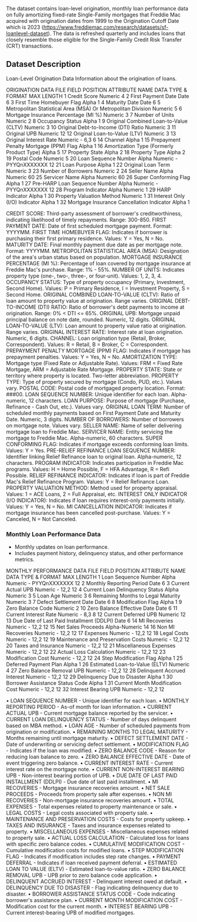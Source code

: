 
The dataset contains loan-level origination, monthly loan performance data  on fully amortizing fixed-rate Single-Family mortgages that Freddie Mac acquired with origination dates from 1999 to the Origination Cutoff Date which is 2023 (https://www.freddiemac.com/research/datasets/sf-loanlevel-dataset). The data is refreshed quarterly and includes loans that closely resemble those eligible for the Single-Family Credit Risk Transfer (CRT) transactions.

## Dataset Description
 

Loan-Level Origination Data
 Information about the origination of loans.


ORIGINATION DATA FILE
FIELD POSITION	ATTRIBUTE NAME	DATA TYPE & FORMAT	MAX LENGTH
1	Credit Score	Numeric	4
2	First Payment Date	Date	6
3	First Time Homebuyer Flag	Alpha	1
4	Maturity Date	Date	6
5	Metropolitan Statistical Area (MSA) Or Metropolitan Division	Numeric	5
6	Mortgage Insurance Percentage (MI %)	Numeric	3
7	Number of Units	Numeric	2
8	Occupancy Status	Alpha	1
9	Original Combined Loan-to-Value (CLTV)	Numeric	3
10	Original Debt-to-Income (DTI) Ratio	Numeric	3
11	Original UPB	Numeric	12
12	Original Loan-to-Value (LTV)	Numeric	3
13	Original Interest Rate	Numeric - 6,3	6
14	Channel	Alpha	1
15	Prepayment Penalty Mortgage (PPM) Flag	Alpha	1
16	Amortization Type (Formerly Product Type)	Alpha	5
17	Property State	Alpha	2
18	Property Type	Alpha	2
19	Postal Code	Numeric	5
20	Loan Sequence Number	Alpha Numeric - PYYQnXXXXXXX	12
21	Loan Purpose	Alpha	1
22	Original Loan Term	Numeric	3
23	Number of Borrowers	Numeric	2
24	Seller Name	Alpha Numeric	60
25	Servicer Name	Alpha Numeric	60
26	Super Conforming Flag	Alpha	1
27	Pre-HARP Loan Sequence Number	Alpha Numeric - PYYQnXXXXXXX	12
28	Program Indicator	Alpha Numeric	1
29	HARP Indicator	Alpha	1
30	Property Valuation Method	Numeric	1
31	Interest Only (I/O) Indicator	Alpha	1
32	Mortgage Insurance Cancellation Indicator	Alpha	1


CREDIT SCORE: Third-party assessment of borrower's creditworthiness, indicating likelihood of timely repayments. Range: 300-850.
FIRST PAYMENT DATE: Date of first scheduled mortgage payment. Format: YYYYMM.
FIRST TIME HOMEBUYER FLAG: Indicates if borrower is purchasing their first primary residence. Values: Y = Yes, N = No.
MATURITY DATE: Final monthly payment due date as per mortgage note. Format: YYYYMM.
METROPOLITAN STATISTICAL AREA (MSA): Designation of the area's urban status based on population.
MORTGAGE INSURANCE PERCENTAGE (MI %): Percentage of loan covered by mortgage insurance at Freddie Mac's purchase. Range: 1% - 55%.
NUMBER OF UNITS: Indicates property type (one-, two-, three-, or four-unit). Values: 1, 2, 3, 4.
OCCUPANCY STATUS: Type of property occupancy (Primary, Investment, Second Home). Values: P = Primary Residence, I = Investment Property, S = Second Home.
ORIGINAL COMBINED LOAN-TO-VALUE (CLTV): Ratio of loan amount to property value at origination. Range varies.
ORIGINAL DEBT-TO-INCOME (DTI) RATIO: Ratio of borrower's debt payments to income at origination. Range: 0% < DTI <= 65%.
ORIGINAL UPB: Mortgage unpaid principal balance on note date, rounded. Numeric, 12 digits.
ORIGINAL LOAN-TO-VALUE (LTV): Loan amount to property value ratio at origination. Range varies.
ORIGINAL INTEREST RATE: Interest rate at loan origination. Numeric, 6 digits.
CHANNEL: Loan origination type (Retail, Broker, Correspondent). Values: R = Retail, B = Broker, C = Correspondent.
PREPAYMENT PENALTY MORTGAGE (PPM) FLAG: Indicates if mortgage has prepayment penalties. Values: Y = Yes, N = No.
AMORTIZATION TYPE: Mortgage type (Fixed Rate or Adjustable Rate). Values: FRM = Fixed Rate Mortgage, ARM = Adjustable Rate Mortgage.
PROPERTY STATE: State or territory where property is located. Two-letter abbreviation.
PROPERTY TYPE: Type of property secured by mortgage (Condo, PUD, etc.). Values vary.
POSTAL CODE: Postal code of mortgaged property location. Format: ###00.
LOAN SEQUENCE NUMBER: Unique identifier for each loan. Alpha-numeric, 12 characters.
LOAN PURPOSE: Purpose of mortgage (Purchase, Refinance - Cash Out, etc.). Values vary.
ORIGINAL LOAN TERM: Number of scheduled monthly payments based on First Payment Date and Maturity Date. Numeric, 3 digits.
NUMBER OF BORROWERS: Number of borrowers on mortgage note. Values vary.
SELLER NAME: Name of seller delivering mortgage loan to Freddie Mac.
SERVICER NAME: Entity servicing the mortgage to Freddie Mac. Alpha-numeric, 60 characters.
SUPER CONFORMING FLAG: Indicates if mortgage exceeds conforming loan limits. Values: Y = Yes.
PRE-RELIEF REFINANCE LOAN SEQUENCE NUMBER: Identifier linking Relief Refinance loan to original loan. Alpha-numeric, 12 characters.
PROGRAM INDICATOR: Indicates participation in Freddie Mac programs. Values: H = Home Possible, F = HFA Advantage, R = Refi Possible.
RELIEF REFINANCE INDICATOR: Indicates if loan is part of Freddie Mac's Relief Refinance Program. Values: Y = Relief Refinance Loan.
PROPERTY VALUATION METHOD: Method used for property appraisal. Values: 1 = ACE Loans, 2 = Full Appraisal, etc.
INTEREST ONLY INDICATOR (I/O INDICATOR): Indicates if loan requires interest-only payments initially. Values: Y = Yes, N = No.
MI CANCELLATION INDICATOR: Indicates if mortgage insurance has been cancelled post-purchase. Values: Y = Canceled, N = Not Canceled.

### Monthly Loan Performance Data
- Monthly updates on loan performance.
- Includes payment history, delinquency status, and other performance metrics.


MONTHLY PERFORMANCE DATA FILE
FIELD POSITION	ATTRIBUTE NAME	DATA TYPE & FORMAT	MAX LENGTH
1	Loan Sequence Number	Alpha Numeric - PYYQnXXXXXXX	12
2	Monthly Reporting Period	Date	6
3	Current Actual UPB	Numeric - 12,2	12
4	Current Loan Delinquency Status	Alpha Numeric	3
5	Loan Age	Numeric 	3
6	Remaining Months to Legal Maturity	Numeric 	3
7	Defect Settlement Date	Date	6
8	Modification Flag	Alpha	1
9	Zero Balance Code	Numeric	2
10	Zero Balance Effective Date	Date	6
11	Current Interest Rate	Numeric - 8,3	8
12	Current Deferred UPB	Numeric	12
13	Due Date of Last Paid Installment (DDLPI)	Date	6
14	MI Recoveries	Numeric - 12,2	12
15	Net Sales Proceeds	Alpha-Numeric 	14
16	Non MI Recoveries	Numeric - 12,2	12
17	Expenses	Numeric - 12,2	12
18	Legal Costs	Numeric - 12,2	12
19	Maintenance and Preservation Costs	Numeric - 12,2	12
20	Taxes and Insurance	Numeric - 12,2	12
21	Miscellaneous Expenses	Numeric - 12,2	12
22	Actual Loss Calculation	Numeric - 12,2	12
23	Modification Cost	Numeric - 12,2	12
24	Step Modification Flag	Alpha	1
25	Deferred Payment Plan	Alpha	1
26	Estimated Loan-to-Value (ELTV)	Numeric	4
27	Zero Balance Removal UPB	Numeric - 12,2	12
28	Delinquent Accrued Interest	Numeric - 12,2	12
29	Delinquency Due to Disaster	Alpha	1
30	Borrower Assistance Status Code	Alpha	1
31	Current Month Modification Cost	Numeric - 12,2	12
32	Interest Bearing UPB	Numeric - 12,2	12



•  LOAN SEQUENCE NUMBER - Unique identifier for each loan.
•  MONTHLY REPORTING PERIOD - As-of month for loan information.
•  CURRENT ACTUAL UPB - Current mortgage balance reported by the servicer.
•  CURRENT LOAN DELINQUENCY STATUS - Number of days delinquent based on MBA method.
•  LOAN AGE - Number of scheduled payments from origination or modification.
•  REMAINING MONTHS TO LEGAL MATURITY - Months remaining until mortgage maturity.
•  DEFECT SETTLEMENT DATE - Date of underwriting or servicing defect settlement.
•  MODIFICATION FLAG - Indicates if the loan was modified.
•  ZERO BALANCE CODE - Reason for reducing loan balance to zero.
•  ZERO BALANCE EFFECTIVE DATE - Date of event triggering zero balance.
•  CURRENT INTEREST RATE - Current interest rate on the mortgage note.
•  CURRENT NON-INTEREST BEARING UPB - Non-interest bearing portion of UPB.
•  DUE DATE OF LAST PAID INSTALLMENT (DDLPI) - Due date of last paid installment.
•  MI RECOVERIES - Mortgage insurance recoveries amount.
•  NET SALE PROCEEDS - Proceeds from property sale after expenses.
•  NON MI RECOVERIES - Non-mortgage insurance recoveries amount.
•  TOTAL EXPENSES - Total expenses related to property maintenance or sale.
•  LEGAL COSTS - Legal costs associated with property sale.
•  MAINTENANCE AND PRESERVATION COSTS - Costs for property upkeep.
•  TAXES AND INSURANCE - Taxes and insurance expenses related to property.
•  MISCELLANEOUS EXPENSES - Miscellaneous expenses related to property sale.
•  ACTUAL LOSS CALCULATION - Calculated loss for loans with specific zero balance codes.
•  CUMULATIVE MODIFICATION COST - Cumulative modification costs for modified loans.
•  STEP MODIFICATION FLAG - Indicates if modification includes step rate changes.
•  PAYMENT DEFERRAL - Indicates if loan received payment deferral.
•  ESTIMATED LOAN TO VALUE (ELTV) - Estimated loan-to-value ratio.
•  ZERO BALANCE REMOVAL UPB - UPB prior to zero balance code application.
•  DELINQUENT ACCRUED INTEREST - Delinquent interest owed at default.
•  DELINQUENCY DUE TO DISASTER - Flag indicating delinquency due to disaster.
•  BORROWER ASSISTANCE STATUS CODE - Code indicating borrower's assistance plan.
•  CURRENT MONTH MODIFICATION COST - Modification cost for the current month.
•  INTEREST BEARING UPB - Current interest-bearing UPB of modified mortgages.
